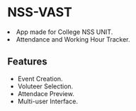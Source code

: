 <h1> NSS-VAST</h1>
<li>App made for College NSS UNIT.</li>
<li>Attendance and Working Hour Tracker.</li>

<h2>Features</h2>
<ul>
  <li> Event Creation.</li>
  <li> Voluteer Selection.</li>
  <li> Attendace Preview.</li>
  <li> Multi-user Interface.</li>
</ul>
